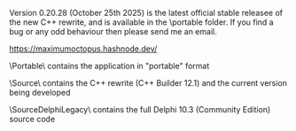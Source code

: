 Version 0.20.28 (October 25th 2025) is the latest official stable releasee of the new C++ rewrite, and is available in the \portable folder. If you find a bug or any odd behaviour then please send me an email.

https://maximumoctopus.hashnode.dev/

\Portable\ contains the application in "portable" format

\Source\ contains the C++ rewrite (C++ Builder 12.1) and the current version being developed

\SourceDelphiLegacy\ contains the full Delphi 10.3 (Community Edition) source code

